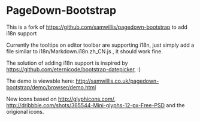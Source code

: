 PageDown-Bootstrap
==================

This is a fork of https://github.com/samwillis/pagedown-bootstrap to add i18n support

Currently the tooltips on editor toolbar are supporting i18n, just simply add a file similar to i18n/Markdown.i18n.zh_CN.js
, it should work fine.

The solution of adding i18n support is inspired by https://github.com/eternicode/bootstrap-datepicker, :)

The demo is viewable here: http://samwillis.co.uk/pagedown-bootstrap/demo/browser/demo.html

New icons based on http://glyphicons.com/, http://dribbble.com/shots/365544-Mini-glyphs-12-px-Free-PSD and the origional icons.
